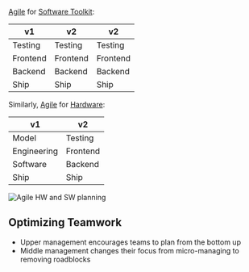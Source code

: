 [Agile](Agile.md) for [Software Toolkit](Software%20Toolkit.md):

| v1          | v2          | v2          |
| ----------- | ----------- | ----------- |
| Testing     | Testing     | Testing     |
| Frontend    | Frontend    | Frontend    |
| Backend     | Backend     | Backend     |
| Ship        | Ship        | Ship        |

Similarly,
[Agile](Agile.md) for [Hardware](Hardware):

| v1          | v2          |
| ----------- | ----------- |
| Model       | Testing     |
| Engineering | Frontend    |
| Software    | Backend     |
| Ship        | Ship        |

![Agile HW and SW planning](Agile%20HW%20and%20SW%20planning.png)

Optimizing Teamwork
---
-   Upper management encourages teams to plan from the bottom up
-   Middle management changes their focus from micro-managing to removing roadblocks